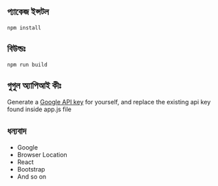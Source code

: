 ## প্যাকেজ ইন্সটল
```
npm install
```

## বিউল্ডঃ
```
npm run build
```

## গুগুল অ্যাপিআই কীঃ
Generate a <a href="https://console.cloud.google.com/apis">Google API key</a> for yourself, and replace the existing api key found inside app.js file

## ধন্যবাদ
- Google
- Browser Location
- React
- Bootstrap
- And so on
